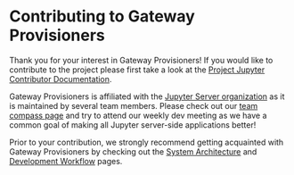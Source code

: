 # Contributing to Gateway Provisioners

Thank you for your interest in Gateway Provisioners! If you would like to contribute to the
project please first take a look at the
[Project Jupyter Contributor Documentation](https://jupyter.readthedocs.io/en/latest/contributing/content-contributor.html).

Gateway Provisioners is affiliated with the [Jupyter Server organization](https://github.com/jupyter-server) as
it is maintained by several team members. Please check out our
[team compass page](https://github.com/jupyter-server/team-compass#jupyter-server-team-compass) and try to attend
our weekly dev meeting as we have a common goal of making all Jupyter server-side applications better!

Prior to your contribution, we strongly recommend getting acquainted with Gateway Provisioners by checking
out the [System Architecture](system-architecture.md) and [Development Workflow](devinstall.md) pages.
